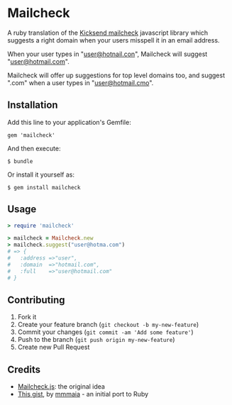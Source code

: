 # Mailcheck

A ruby translation of the [Kicksend mailcheck](https://github.com/Kicksend/mailcheck) javascript library which suggests a right domain when your users misspell it in an email address.

When your user types in "user@hotnail.con", Mailcheck will suggest "user@hotmail.com".

Mailcheck will offer up suggestions for top level domains too, and suggest ".com" when a user types in "user@hotmail.cmo".

## Installation

Add this line to your application's Gemfile:

    gem 'mailcheck'

And then execute:

    $ bundle

Or install it yourself as:

    $ gem install mailcheck

## Usage

```ruby
> require 'mailcheck'

> mailcheck = Mailcheck.new
> mailcheck.suggest("user@hotma.com")
# => {
#   :address =>"user",
#   :domain  =>"hotmail.com",
#   :full    =>"user@hotmail.com"
# }
```

## Contributing

1. Fork it
2. Create your feature branch (`git checkout -b my-new-feature`)
3. Commit your changes (`git commit -am 'Add some feature'`)
4. Push to the branch (`git push origin my-new-feature`)
5. Create new Pull Request

## Credits

* [Mailcheck.js](https://github.com/Kicksend/mailcheck): the original idea
* [This gist](https://gist.github.com/mmmaia/3715790), by [mmmaia](https://github.com/mmmaia) - an initial port to Ruby
